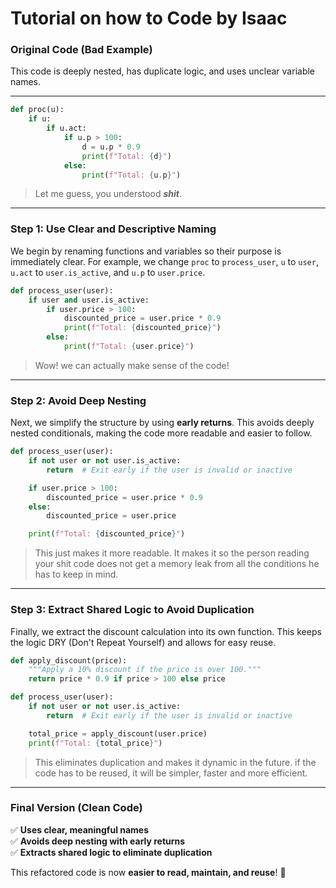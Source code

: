 # Tutorial on how to Code by Isaac

### **Original Code (Bad Example)**

This code is deeply nested, has duplicate logic, and uses unclear variable names.

---

```python
def proc(u):
    if u:
        if u.act:
            if u.p > 100:
                d = u.p * 0.9
                print(f"Total: {d}")
            else:
                print(f"Total: {u.p}")
```
> Let me guess, you understood ***shit***.

---

### **Step 1: Use Clear and Descriptive Naming**

We begin by renaming functions and variables so their purpose is immediately clear. For example, we change `proc` to `process_user`, `u` to `user`, `u.act` to `user.is_active`, and `u.p` to `user.price`.

```python
def process_user(user):
    if user and user.is_active:
        if user.price > 100:
            discounted_price = user.price * 0.9
            print(f"Total: {discounted_price}")
        else:
            print(f"Total: {user.price}")
```
> Wow! we can actually make sense of the code!
---

### **Step 2: Avoid Deep Nesting**

Next, we simplify the structure by using **early returns**. This avoids deeply nested conditionals, making the code more readable and easier to follow.

```python
def process_user(user):
    if not user or not user.is_active:
        return  # Exit early if the user is invalid or inactive

    if user.price > 100:
        discounted_price = user.price * 0.9
    else:
        discounted_price = user.price

    print(f"Total: {discounted_price}")
```
> This just makes it more readable. It makes it so the person reading your shit code does not get a memory leak from all the conditions he has to keep in mind.
---

### **Step 3: Extract Shared Logic to Avoid Duplication**

Finally, we extract the discount calculation into its own function. This keeps the logic DRY (Don't Repeat Yourself) and allows for easy reuse.

```python
def apply_discount(price):
    """Apply a 10% discount if the price is over 100."""
    return price * 0.9 if price > 100 else price

def process_user(user):
    if not user or not user.is_active:
        return  # Exit early if the user is invalid or inactive

    total_price = apply_discount(user.price)
    print(f"Total: {total_price}")
```
> This eliminates duplication and makes it dynamic in the future. if the code has to be reused, it will be simpler, faster and more efficient.
---

### **Final Version (Clean Code)**

✅ **Uses clear, meaningful names**  
✅ **Avoids deep nesting with early returns**  
✅ **Extracts shared logic to eliminate duplication**  

This refactored code is now **easier to read, maintain, and reuse**! 🚀
